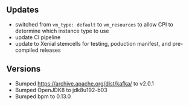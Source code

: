 ## Updates

* switched from `vm_type: default` to `vm_resources` to allow CPI to determine which instance type to use
* update CI pipeline
* update to Xenial stemcells for testing, poduction manifest, and pre-compiled releases

## Versions

* Bumped https://archive.apache.org/dist/kafka/ to v2.0.1
* Bumped OpenJDK8 to jdk8u192-b03
* Bumped bpm to 0.13.0
